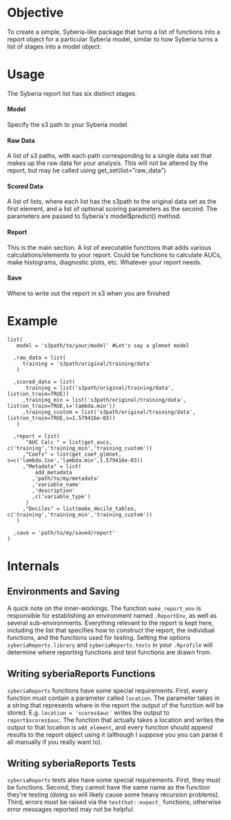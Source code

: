 # Objective

To create a simple, Syberia-like package that turns a list of functions into a report object for a particular Syberia model, similar to how Syberia turns a list of stages into a model object. 


# Usage

The Syberia report list has six distinct stages.

#### Model

Specify the s3 path to your Syberia model. 

#### Raw Data

A list of s3 paths, with each path corresponding to a single data set that makes up the raw data for your analysis. This will not be altered by the report, but may be called using get_set(list="raw_data")

#### Scored Data

A list of lists, where each list has the s3path to the original data set as the first element, and a list of optional scoring parameters as the second. The parameters are passed to Syberia's model$predict() method. 

#### Report 

This is the main section. A list of executable functions that adds various calculations/elements to your report. Could be functions to calculate AUCs, make histograms, diagnostic plots, etc. Whatever your report needs. 

#### Save

Where to write out the report in s3 when you are finished

# Example
```
list(
   model = 's3path/to/your/model' #Let's say a glmnet model
  
  ,raw_data = list(
     training = 's3path/original/training/data'
   )
  
  ,scored_data = list(
      training = list('s3path/original/training/data', list(on_train=TRUE))
     ,training_min = list('s3path/original/training/data', list(on_train=TRUE,s='lambda.min'))
     ,training_custom = list('s3path/original/training/data', list(on_train=TRUE,s=1.579416e-03))
   )
  
  ,report = list(
      "AUC Calc " = list(get_aucs, c('training','training_min','training_custom'))
     ,"Coefs" = list(get_coef_glmnet, s=c('lambda.1se','lambda.min',1.579416e-03))
     ,"Metadata" = list(
         add_metadata
        ,'path/to/my/metadata'
        ,'variable_name'
        ,'description'
        ,c('variable_type')
      )
     ,"Deciles" = list(make_decile_tables, c('training','training_min','training_custom'))
   ) 
  
  ,save = 'path/to/my/saved/report'
)
```

# Internals

## Environments and Saving

A quick note on the inner-workings. The function `make_report_env` is responsible for establishing an environment named `.ReportEnv`, as well as several sub-environments. Everything relevant to the report is kept here, including the list that specifies how to construct the report, the individual functions, and the functions used for testing. Setting the options `syberiaReports.library` and `syberiaReports.tests` in your `.Rprofile` will determine where reporting functions and test functions are drawn from. 

## Writing syberiaReports Functions

`syberiaReports` functions have some special requirements. First, every function must contain a parameter called `location`. The parameter takes in a string that represents where in the report the output of the function will be stored. E.g. `location = 'scores$auc'` writes the output to `report$scores$auc`. The function that actually takes a location and writes the output to that location is `add_element`, and every function should append results to the report object using it (although I suppose you you can parse it all manually if you really want to). 

## Writing syberiaReports Tests

`syberiaReports` tests also have some special requirements. First, they must be functions. Second, they cannot have the same name as the function they're testing (doing so will likely cause some heavy recursion problems). Third, errors must be raised via the `testthat::expect_` functions, otherwise error messages reported may not be helpful. 